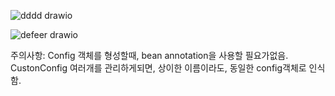 ![dddd drawio](https://github.com/user-attachments/assets/ef11b990-a548-42af-a516-d223dd64c680)

![defeer drawio](https://github.com/user-attachments/assets/fd8385dc-7c11-475b-ae01-b6f2619a446f)



주의사항:
Config 객체를 형성할때, bean annotation을 사용할 필요가없음.
CustonConfig 여러개를 관리하게되면, 상이한 이름이라도, 동일한 config객체로 인식함.
